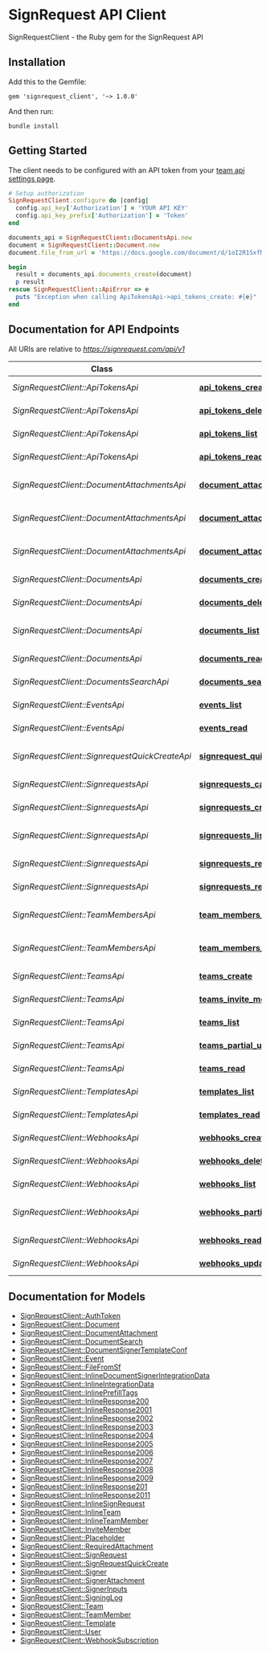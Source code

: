 # SignRequest API Client

SignRequestClient - the Ruby gem for the SignRequest API

## Installation

Add this to the Gemfile:

    gem 'signrequest_client', '~> 1.0.0'

And then run:

    bundle install

## Getting Started

The client needs to be configured with an API token from your [team api settings page](https://signrequest.com/#/teams).

```ruby
# Setup authorization
SignRequestClient.configure do |config|
  config.api_key['Authorization'] = 'YOUR API KEY'
  config.api_key_prefix['Authorization'] = 'Token'
end

documents_api = SignRequestClient::DocumentsApi.new
document = SignRequestClient::Document.new
document.file_from_url = 'https://docs.google.com/document/d/1oI2R1SxfMNZXiz3jCQvorpoklF9xq_dCJnOpkI-zo80/edit?usp=sharing'

begin
  result = documents_api.documents_create(document)
  p result
rescue SignRequestClient::ApiError => e
  puts "Exception when calling ApiTokensApi->api_tokens_create: #{e}"
end
```

## Documentation for API Endpoints

All URIs are relative to _https://signrequest.com/api/v1_

Class | Method | HTTP request | Description
------------ | ------------- | ------------- | -------------
*SignRequestClient::ApiTokensApi* | [**api_tokens_create**](docs/ApiTokensApi.md#api_tokens_create) | **POST** /api-tokens/ | Create an API token
*SignRequestClient::ApiTokensApi* | [**api_tokens_delete**](docs/ApiTokensApi.md#api_tokens_delete) | **DELETE** /api-tokens/{key}/ | Delete an API token
*SignRequestClient::ApiTokensApi* | [**api_tokens_list**](docs/ApiTokensApi.md#api_tokens_list) | **GET** /api-tokens/ | Retrieve a list of API tokens
*SignRequestClient::ApiTokensApi* | [**api_tokens_read**](docs/ApiTokensApi.md#api_tokens_read) | **GET** /api-tokens/{key}/ | Retrieve an API token
*SignRequestClient::DocumentAttachmentsApi* | [**document_attachments_create**](docs/DocumentAttachmentsApi.md#document_attachments_create) | **POST** /document-attachments/ | Create a Document Attachment
*SignRequestClient::DocumentAttachmentsApi* | [**document_attachments_list**](docs/DocumentAttachmentsApi.md#document_attachments_list) | **GET** /document-attachments/ | Retrieve a list of Document Attachments
*SignRequestClient::DocumentAttachmentsApi* | [**document_attachments_read**](docs/DocumentAttachmentsApi.md#document_attachments_read) | **GET** /document-attachments/{uuid}/ | Retrieve a Document Attachment
*SignRequestClient::DocumentsApi* | [**documents_create**](docs/DocumentsApi.md#documents_create) | **POST** /documents/ | Create a Document
*SignRequestClient::DocumentsApi* | [**documents_delete**](docs/DocumentsApi.md#documents_delete) | **DELETE** /documents/{uuid}/ | Delete a Document
*SignRequestClient::DocumentsApi* | [**documents_list**](docs/DocumentsApi.md#documents_list) | **GET** /documents/ | Retrieve a list of Documents
*SignRequestClient::DocumentsApi* | [**documents_read**](docs/DocumentsApi.md#documents_read) | **GET** /documents/{uuid}/ | Retrieve a Document
*SignRequestClient::DocumentsSearchApi* | [**documents_search_list**](docs/DocumentsSearchApi.md#documents_search_list) | **GET** /documents-search/ | Search documents
*SignRequestClient::EventsApi* | [**events_list**](docs/EventsApi.md#events_list) | **GET** /events/ | Retrieve a list of Events
*SignRequestClient::EventsApi* | [**events_read**](docs/EventsApi.md#events_read) | **GET** /events/{id}/ | Retrieve an Event
*SignRequestClient::SignrequestQuickCreateApi* | [**signrequest_quick_create_create**](docs/SignrequestQuickCreateApi.md#signrequest_quick_create_create) | **POST** /signrequest-quick-create/ | Quick create a SignRequest
*SignRequestClient::SignrequestsApi* | [**signrequests_cancel_signrequest**](docs/SignrequestsApi.md#signrequests_cancel_signrequest) | **POST** /signrequests/{uuid}/cancel_signrequest/ | Cancel a SignRequest
*SignRequestClient::SignrequestsApi* | [**signrequests_create**](docs/SignrequestsApi.md#signrequests_create) | **POST** /signrequests/ | Create a SignRequest
*SignRequestClient::SignrequestsApi* | [**signrequests_list**](docs/SignrequestsApi.md#signrequests_list) | **GET** /signrequests/ | Retrieve a list of SignRequests
*SignRequestClient::SignrequestsApi* | [**signrequests_read**](docs/SignrequestsApi.md#signrequests_read) | **GET** /signrequests/{uuid}/ | Retrieve a SignRequest
*SignRequestClient::SignrequestsApi* | [**signrequests_resend_signrequest_email**](docs/SignrequestsApi.md#signrequests_resend_signrequest_email) | **POST** /signrequests/{uuid}/resend_signrequest_email/ | Resend a SignRequest
*SignRequestClient::TeamMembersApi* | [**team_members_list**](docs/TeamMembersApi.md#team_members_list) | **GET** /team-members/ | Retrieve a list of Team Members
*SignRequestClient::TeamMembersApi* | [**team_members_read**](docs/TeamMembersApi.md#team_members_read) | **GET** /team-members/{uuid}/ | Retrieve a Team Member
*SignRequestClient::TeamsApi* | [**teams_create**](docs/TeamsApi.md#teams_create) | **POST** /teams/ | Create a Team
*SignRequestClient::TeamsApi* | [**teams_invite_member**](docs/TeamsApi.md#teams_invite_member) | **POST** /teams/{subdomain}/invite_member/ | Invite a Team Member
*SignRequestClient::TeamsApi* | [**teams_list**](docs/TeamsApi.md#teams_list) | **GET** /teams/ | Retrieve a list of Teams
*SignRequestClient::TeamsApi* | [**teams_partial_update**](docs/TeamsApi.md#teams_partial_update) | **PATCH** /teams/{subdomain}/ | Update a Team
*SignRequestClient::TeamsApi* | [**teams_read**](docs/TeamsApi.md#teams_read) | **GET** /teams/{subdomain}/ | Retrieve a Team
*SignRequestClient::TemplatesApi* | [**templates_list**](docs/TemplatesApi.md#templates_list) | **GET** /templates/ | Retrieve a list of Templates
*SignRequestClient::TemplatesApi* | [**templates_read**](docs/TemplatesApi.md#templates_read) | **GET** /templates/{uuid}/ | Retrieve a Template
*SignRequestClient::WebhooksApi* | [**webhooks_create**](docs/WebhooksApi.md#webhooks_create) | **POST** /webhooks/ | Create a Webhook
*SignRequestClient::WebhooksApi* | [**webhooks_delete**](docs/WebhooksApi.md#webhooks_delete) | **DELETE** /webhooks/{uuid}/ | Delete a Webhook
*SignRequestClient::WebhooksApi* | [**webhooks_list**](docs/WebhooksApi.md#webhooks_list) | **GET** /webhooks/ | Retrieve a list of Webhooks
*SignRequestClient::WebhooksApi* | [**webhooks_partial_update**](docs/WebhooksApi.md#webhooks_partial_update) | **PATCH** /webhooks/{uuid}/ | Partially update a Webhook
*SignRequestClient::WebhooksApi* | [**webhooks_read**](docs/WebhooksApi.md#webhooks_read) | **GET** /webhooks/{uuid}/ | Retrieve a Webhook
*SignRequestClient::WebhooksApi* | [**webhooks_update**](docs/WebhooksApi.md#webhooks_update) | **PUT** /webhooks/{uuid}/ | Update a Webhook


## Documentation for Models

 - [SignRequestClient::AuthToken](docs/AuthToken.md)
 - [SignRequestClient::Document](docs/Document.md)
 - [SignRequestClient::DocumentAttachment](docs/DocumentAttachment.md)
 - [SignRequestClient::DocumentSearch](docs/DocumentSearch.md)
 - [SignRequestClient::DocumentSignerTemplateConf](docs/DocumentSignerTemplateConf.md)
 - [SignRequestClient::Event](docs/Event.md)
 - [SignRequestClient::FileFromSf](docs/FileFromSf.md)
 - [SignRequestClient::InlineDocumentSignerIntegrationData](docs/InlineDocumentSignerIntegrationData.md)
 - [SignRequestClient::InlineIntegrationData](docs/InlineIntegrationData.md)
 - [SignRequestClient::InlinePrefillTags](docs/InlinePrefillTags.md)
 - [SignRequestClient::InlineResponse200](docs/InlineResponse200.md)
 - [SignRequestClient::InlineResponse2001](docs/InlineResponse2001.md)
 - [SignRequestClient::InlineResponse2002](docs/InlineResponse2002.md)
 - [SignRequestClient::InlineResponse2003](docs/InlineResponse2003.md)
 - [SignRequestClient::InlineResponse2004](docs/InlineResponse2004.md)
 - [SignRequestClient::InlineResponse2005](docs/InlineResponse2005.md)
 - [SignRequestClient::InlineResponse2006](docs/InlineResponse2006.md)
 - [SignRequestClient::InlineResponse2007](docs/InlineResponse2007.md)
 - [SignRequestClient::InlineResponse2008](docs/InlineResponse2008.md)
 - [SignRequestClient::InlineResponse2009](docs/InlineResponse2009.md)
 - [SignRequestClient::InlineResponse201](docs/InlineResponse201.md)
 - [SignRequestClient::InlineResponse2011](docs/InlineResponse2011.md)
 - [SignRequestClient::InlineSignRequest](docs/InlineSignRequest.md)
 - [SignRequestClient::InlineTeam](docs/InlineTeam.md)
 - [SignRequestClient::InlineTeamMember](docs/InlineTeamMember.md)
 - [SignRequestClient::InviteMember](docs/InviteMember.md)
 - [SignRequestClient::Placeholder](docs/Placeholder.md)
 - [SignRequestClient::RequiredAttachment](docs/RequiredAttachment.md)
 - [SignRequestClient::SignRequest](docs/SignRequest.md)
 - [SignRequestClient::SignRequestQuickCreate](docs/SignRequestQuickCreate.md)
 - [SignRequestClient::Signer](docs/Signer.md)
 - [SignRequestClient::SignerAttachment](docs/SignerAttachment.md)
 - [SignRequestClient::SignerInputs](docs/SignerInputs.md)
 - [SignRequestClient::SigningLog](docs/SigningLog.md)
 - [SignRequestClient::Team](docs/Team.md)
 - [SignRequestClient::TeamMember](docs/TeamMember.md)
 - [SignRequestClient::Template](docs/Template.md)
 - [SignRequestClient::User](docs/User.md)
 - [SignRequestClient::WebhookSubscription](docs/WebhookSubscription.md)

